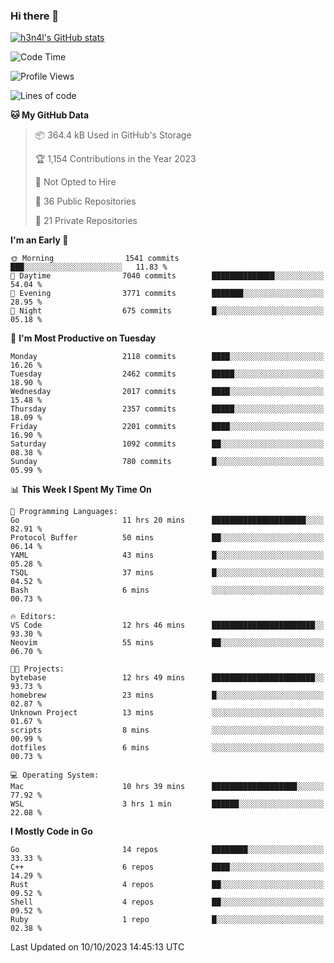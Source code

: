 ### Hi there 👋

[![h3n4l's GitHub stats](https://github-readme-stats.vercel.app/api?username=h3n4l&count_private=true&show_icons=true&theme=radical)](https://github.com/h3n4l/github-readme-stats)

<!--START_SECTION:waka-->
![Code Time](http://img.shields.io/badge/Code%20Time-1%2C608%20hrs%2038%20mins-blue)

![Profile Views](http://img.shields.io/badge/Profile%20Views-0-blue)

![Lines of code](https://img.shields.io/badge/From%20Hello%20World%20I%27ve%20Written-3.6%20million%20lines%20of%20code-blue)

**🐱 My GitHub Data** 

> 📦 364.4 kB Used in GitHub's Storage 
 > 
> 🏆 1,154 Contributions in the Year 2023
 > 
> 🚫 Not Opted to Hire
 > 
> 📜 36 Public Repositories 
 > 
> 🔑 21 Private Repositories 
 > 
**I'm an Early 🐤** 

```text
🌞 Morning                1541 commits        ███░░░░░░░░░░░░░░░░░░░░░░   11.83 % 
🌆 Daytime                7040 commits        ██████████████░░░░░░░░░░░   54.04 % 
🌃 Evening                3771 commits        ███████░░░░░░░░░░░░░░░░░░   28.95 % 
🌙 Night                  675 commits         █░░░░░░░░░░░░░░░░░░░░░░░░   05.18 % 
```
📅 **I'm Most Productive on Tuesday** 

```text
Monday                   2118 commits        ████░░░░░░░░░░░░░░░░░░░░░   16.26 % 
Tuesday                  2462 commits        █████░░░░░░░░░░░░░░░░░░░░   18.90 % 
Wednesday                2017 commits        ████░░░░░░░░░░░░░░░░░░░░░   15.48 % 
Thursday                 2357 commits        █████░░░░░░░░░░░░░░░░░░░░   18.09 % 
Friday                   2201 commits        ████░░░░░░░░░░░░░░░░░░░░░   16.90 % 
Saturday                 1092 commits        ██░░░░░░░░░░░░░░░░░░░░░░░   08.38 % 
Sunday                   780 commits         █░░░░░░░░░░░░░░░░░░░░░░░░   05.99 % 
```


📊 **This Week I Spent My Time On** 

```text
💬 Programming Languages: 
Go                       11 hrs 20 mins      █████████████████████░░░░   82.91 % 
Protocol Buffer          50 mins             ██░░░░░░░░░░░░░░░░░░░░░░░   06.14 % 
YAML                     43 mins             █░░░░░░░░░░░░░░░░░░░░░░░░   05.28 % 
TSQL                     37 mins             █░░░░░░░░░░░░░░░░░░░░░░░░   04.52 % 
Bash                     6 mins              ░░░░░░░░░░░░░░░░░░░░░░░░░   00.73 % 

🔥 Editors: 
VS Code                  12 hrs 46 mins      ███████████████████████░░   93.30 % 
Neovim                   55 mins             ██░░░░░░░░░░░░░░░░░░░░░░░   06.70 % 

🐱‍💻 Projects: 
bytebase                 12 hrs 49 mins      ███████████████████████░░   93.73 % 
homebrew                 23 mins             █░░░░░░░░░░░░░░░░░░░░░░░░   02.87 % 
Unknown Project          13 mins             ░░░░░░░░░░░░░░░░░░░░░░░░░   01.67 % 
scripts                  8 mins              ░░░░░░░░░░░░░░░░░░░░░░░░░   00.99 % 
dotfiles                 6 mins              ░░░░░░░░░░░░░░░░░░░░░░░░░   00.73 % 

💻 Operating System: 
Mac                      10 hrs 39 mins      ███████████████████░░░░░░   77.92 % 
WSL                      3 hrs 1 min         ██████░░░░░░░░░░░░░░░░░░░   22.08 % 
```

**I Mostly Code in Go** 

```text
Go                       14 repos            ████████░░░░░░░░░░░░░░░░░   33.33 % 
C++                      6 repos             ████░░░░░░░░░░░░░░░░░░░░░   14.29 % 
Rust                     4 repos             ██░░░░░░░░░░░░░░░░░░░░░░░   09.52 % 
Shell                    4 repos             ██░░░░░░░░░░░░░░░░░░░░░░░   09.52 % 
Ruby                     1 repo              █░░░░░░░░░░░░░░░░░░░░░░░░   02.38 % 
```




 Last Updated on 10/10/2023 14:45:13 UTC
<!--END_SECTION:waka-->

